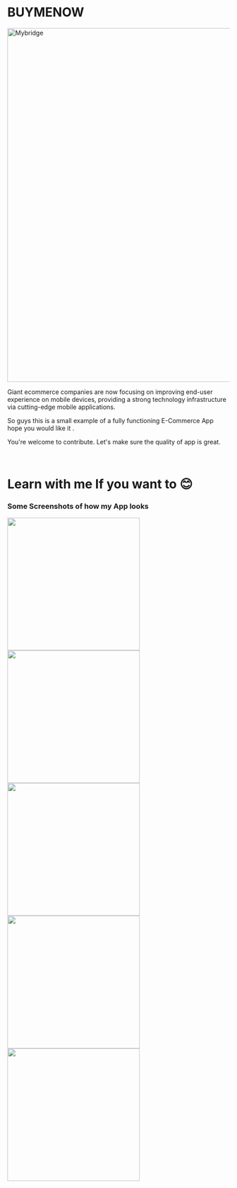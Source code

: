# BUYMENOW
<img src="https://thetechtian.com/wp-content/uploads/2022/03/Best-Architecture-Apps-for-Android.jpg" width="800" alt="Mybridge"></a>

Giant ecommerce companies are now focusing on improving end-user experience on mobile devices, providing a strong technology infrastructure via cutting-edge mobile applications.

So guys this is a small example of a fully functioning E-Commerce App hope you would like it .

You're welcome to contribute. Let's make sure the quality of app is great.

<br>

<h1>Learn with me If you want to 😊</h1>

<h3> Some Screenshots of how my App looks </h3>

<p float="left">
  <img src="https://user-images.githubusercontent.com/72146816/185376345-7572f151-965e-40b7-913b-de6e95986920.png" width="300" />
  <img src="https://user-images.githubusercontent.com/72146816/185376781-d0e60f0b-5f62-4c87-9ab9-b962208a070f.png" width="300" /> 
  <img src="https://user-images.githubusercontent.com/72146816/185376835-e6e5183a-fd1b-4e1b-b194-4d561ca051e6.png" width="300" />
  <img src="https://user-images.githubusercontent.com/72146816/185376884-038e03f5-7a7c-4756-b3c6-5f1b4bfc1f70.png" width="300" />
  <img src="https://user-images.githubusercontent.com/72146816/185376969-8f97a661-be3d-44b2-9071-f66caf83aeee.png" width="300"/>
</p>
